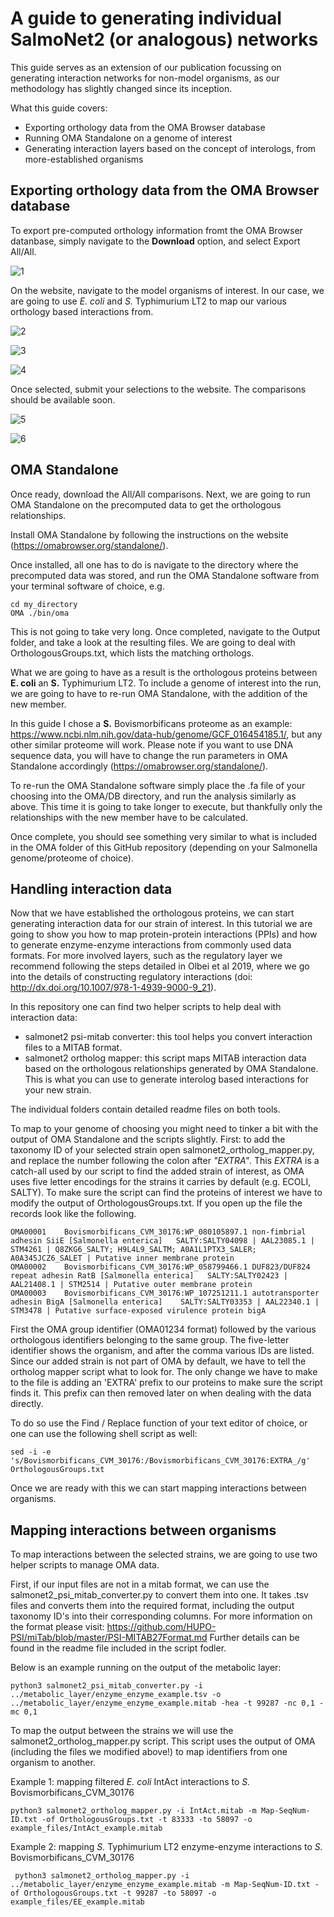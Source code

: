 # A guide to generating individual SalmoNet2 (or analogous) networks

This guide serves as an extension of our publication focussing on generating interaction networks for non-model organisms, as our methodology has slightly changed since its inception.

What this guide covers:

- Exporting orthology data from the OMA Browser database
- Running OMA Standalone on a genome of interest
- Generating interaction layers based on the concept of interologs, from more-established organisms


## Exporting orthology data from the OMA Browser database

To export pre-computed orthology information fromt the OMA Browser datanbase, simply navigate to the **Download** option, and select Export All/All.

![1](figures/1.png)

On the website, navigate to the model organisms of interest. In our case, we are going to use *E. coli* and *S.* Typhimurium LT2 to map our various orthology based interactions from.

![2](figures/2.png)

![3](figures/3.png)

![4](figures/4.png)

Once selected, submit your selections to the website. The comparisons should be available soon.

![5](figures/5.png)

![6](figures/6.png)

## OMA Standalone
Once ready, download the All/All comparisons. Next, we are going to run OMA Standalone on the precomputed data to get the orthologous relationships.

Install OMA Standalone by following the instructions on the website (https://omabrowser.org/standalone/).

Once installed, all one has to do is navigate to the directory where the precomputed data was stored, and run the OMA Standalone software from your terminal software of choice, e.g. 

    cd my_directory
    OMA ./bin/oma

This is not going to take very long. Once completed, navigate to the Output folder, and take a look at the resulting files. We are going to deal with OrthologousGroups.txt, which lists the matching orthologs.

What we are going to have as a result is the orthologous proteins between **E. coli** an **S.** Typhimurium LT2. To include a genome of interest into the run, we are going to have to re-run OMA Standalone, with the addition of the new member.

In this guide I chose a **S.** Bovismorbificans proteome as an example: https://www.ncbi.nlm.nih.gov/data-hub/genome/GCF_016454185.1/, but any other similar proteome will work. Please note if you want to use DNA sequence data, you will have to change the run parameters in OMA Standalone accordingly (https://omabrowser.org/standalone/).

To re-run the OMA Standalone software simply place the .fa file of your choosing into the OMA/DB directory, and run the analysis similarly as above. This time it is going to take longer to execute, but thankfully only the relationships with the new member have to be calculated.

Once complete, you should see something very similar to what is included in the OMA folder of this GitHub repository (depending on your Salmonella genome/proteome of choice).

## Handling interaction data

Now that we have established the orthologous proteins, we can start generating interaction data for our strain of interest. In this tutorial we are going to show you how to map protein-protein interactions (PPIs) and how to generate enzyme-enzyme interactions from commonly used data formats. For more involved layers, such as the regulatory layer we recommend following the steps detailed in Olbei et al 2019, where we go into the details of constructing regulatory interactions (doi: http://dx.doi.org/10.1007/978-1-4939-9000-9_21). 

In this repository one can find two helper scripts to help deal with interaction data:

- salmonet2 psi-mitab converter: this tool helps you convert interaction files to a MITAB format. 
- salmonet2 ortholog mapper: this script maps MITAB interaction data based on the orthologous relationships generated by OMA Standalone. This is what you can use to generate interolog based interactions for your new strain.

The individual folders contain detailed readme files on both tools.

To map to your genome of choosing you might need to tinker a bit with the output of OMA Standalone and the scripts slightly.
First: to add the taxonomy ID of your selected strain open salmonet2_ortholog_mapper.py, and replace the number following the colon after *"EXTRA"*. This *EXTRA* is a catch-all used by our script to find the added strain of interest, as OMA uses five letter encodings for the strains it carries by default (e.g. ECOLI, SALTY). 
To make sure the script can find the proteins of interest we have to modify the output of OrthologousGroups.txt. If you open up the file the records look like the following. 

    OMA00001	Bovismorbificans_CVM_30176:WP_080105897.1 non-fimbrial adhesin SiiE [Salmonella enterica]	SALTY:SALTY04098 | AAL23085.1 | STM4261 | Q8ZKG6_SALTY; H9L4L9_SALTM; A0A1L1PTX3_SALER; A0A345JCZ6_SALET | Putative inner membrane protein
    OMA00002	Bovismorbificans_CVM_30176:WP_058799466.1 DUF823/DUF824 repeat adhesin RatB [Salmonella enterica]	SALTY:SALTY02423 | AAL21408.1 | STM2514 | Putative outer membrane protein
    OMA00003	Bovismorbificans_CVM_30176:WP_107251211.1 autotransporter adhesin BigA [Salmonella enterica]	SALTY:SALTY03353 | AAL22340.1 | STM3478 | Putative surface-exposed virulence protein bigA

First the OMA group identifier (OMA01234 format) followed by the various orthologous identifiers belonging to the same group. The five-letter identifier shows the organism, and after the comma various IDs are listed. Since our added strain is not part of OMA by default, we have to tell the ortholog mapper script what to look for.
The only change we have to make to the file is adding an 'EXTRA' prefix to our proteins to make sure the script finds it. This prefix can then removed later on when dealing with the data directly.

To do so use the Find / Replace function of your text editor of choice, or one can use the following shell script as well:

    sed -i -e 's/Bovismorbificans_CVM_30176:/Bovismorbificans_CVM_30176:EXTRA_/g' OrthologousGroups.txt

Once we are ready with this we can start mapping interactions between organisms.

## Mapping interactions between organisms

To map interactions between the selected strains, we are going to use two helper scripts to manage OMA data. 

First, if our input files are not in a mitab format, we can use the salmonet2_psi_mitab_converter.py to convert them into one. It takes .tsv files and converts them into the required format, including the output taxonomy ID's into their corresponding columns. For more information on the format please visit: https://github.com/HUPO-PSI/miTab/blob/master/PSI-MITAB27Format.md 
Further details can be found in the readme file included in the script fodler.

Below is an example running on the output of the metabolic layer:

    python3 salmonet2_psi_mitab_converter.py -i ../metabolic_layer/enzyme_enzyme_example.tsv -o ../metabolic_layer/enzyme_enzyme_example.mitab -hea -t 99287 -nc 0,1 -mc 0,1

To map the output between the strains we will use the salmonet2_ortholog_mapper.py script. This script uses the output of OMA (including the files we modified above!) to map identifiers from one organism to another.

Example 1: mapping filtered *E. coli* IntAct interactions to *S.* Bovismorbificans_CVM_30176

    python3 salmonet2_ortholog_mapper.py -i IntAct.mitab -m Map-SeqNum-ID.txt -of OrthologousGroups.txt -t 83333 -to 58097 -o example_files/IntAct_example.mitab

Example 2: mapping *S.* Typhimurium LT2 enzyme-enzyme interactions to *S.* Bovismorbificans_CVM_30176

     python3 salmonet2_ortholog_mapper.py -i ../metabolic_layer/enzyme_enzyme_example.mitab -m Map-SeqNum-ID.txt -of OrthologousGroups.txt -t 99287 -to 58097 -o example_files/EE_example.mitab

 
